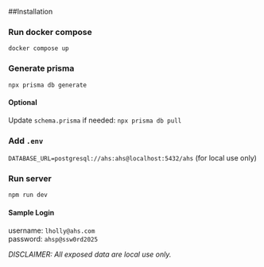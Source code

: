 ##Installation

### Run docker compose
`docker compose up`


### Generate prisma
`npx prisma db generate`


#### Optional
Update `schema.prisma` if needed: `npx prisma db pull` 


### Add `.env`
`DATABASE_URL=postgresql://ahs:ahs@localhost:5432/ahs`
(for local use only)


### Run server
`npm run dev`


#### Sample Login
username: `lholly@ahs.com` <br/>
password: `ahsp@ssw0rd2025`

_DISCLAIMER: All exposed data are local use only._
